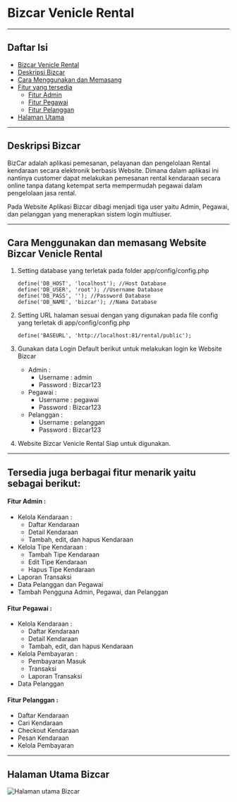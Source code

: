 # Bizcar Venicle Rental
---
 
 ## Daftar Isi
- [Bizcar Venicle Rental](#bizcar-venicle-rental)
- [Deskripsi Bizcar](#deskripsi-bizcar)
- [Cara Menggunakan dan Memasang](#cara-menggunakan-dan-memasang-website-bizcar-venicle-rental)
- [Fitur yang tersedia](#tersedia-juga-berbagai-fitur-menarik-yaitu-sebagai-berikut)
    + [Fitur Admin](#fitur-admin-)
    + [Fitur Pegawai](#fitur-pegawai-)
    + [Fitur Pelanggan](#fitur-pelanggan-)
- [Halaman Utama](#halaman-utama-bizcar)

---
## Deskripsi Bizcar
BizCar adalah aplikasi pemesanan, pelayanan dan pengelolaan Rental kendaraan secara elektronik berbasis Website. 
Dimana dalam aplikasi ini nantinya customer dapat melakukan pemesanan rental kendaraan secara online tanpa datang ketempat serta mempermudah pegawai dalam pengelolaan jasa rental.

Pada Website Aplikasi Bizcar dibagi menjadi tiga user yaitu Admin, Pegawai, dan pelanggan yang menerapkan sistem login multiuser.

---

## Cara Menggunakan dan memasang Website Bizcar Venicle Rental

1. Setting database yang terletak pada folder app/config/config.php
    ```
    define('DB_HOST', 'localhost'); //Host Database
    define('DB_USER', 'root'); //Username Database
    define('DB_PASS', ''); //Password Database
    define('DB_NAME', 'bizcar'); //Nama Database
    ```
    
2. Setting URL halaman sesuai dengan yang digunakan pada file config yang terletak di app/config/config.php
    ```
    define('BASEURL', 'http://localhost:81/rental/public');
    ```

3. Gunakan data Login Default berikut untuk melakukan login ke Website Bizcar

    - Admin :
       - Username : admin
       - Password : Bizcar123
    - Pegawai :
       - Username : pegawai
       - Password : Bizcar123
    - Pelanggan :
       - Username : pelanggan
       - Password : Bizcar123

4. Website Bizcar Venicle Rental Siap untuk digunakan.


---
## Tersedia juga berbagai fitur menarik yaitu sebagai berikut:

#### Fitur Admin :

- Kelola Kendaraan :
  - Daftar Kendaraan
  - Detail Kendaraan
  - Tambah, edit, dan hapus Kendaraan
- Kelola Tipe Kendaraan :
  - Tambah Tipe Kendaraan
  - Edit Tipe Kendaraan
  - Hapus Tipe Kendaraan
- Laporan Transaksi
- Data Pelanggan dan Pegawai
- Tambah Pengguna Admin, Pegawai, dan Pelanggan

#### Fitur Pegawai :
- Kelola Kendaraan :
  - Daftar Kendaraan
  - Detail Kendaraan
  - Tambah, edit, dan hapus Kendaraan
- Kelola Pembayaran :
  - Pembayaran Masuk
  - Transaksi
  - Laporan Transaksi
- Data Pelanggan

#### Fitur Pelanggan :
- Daftar Kendaraan
- Cari Kendaraan
- Checkout Kendaraan
- Pesan Kendaraan
- Kelola Pembayaran

---
## Halaman Utama Bizcar
![Halaman utama Bizcar](https://raw.githubusercontent.com/rizwijaya/web-biz/master/Home.png)

